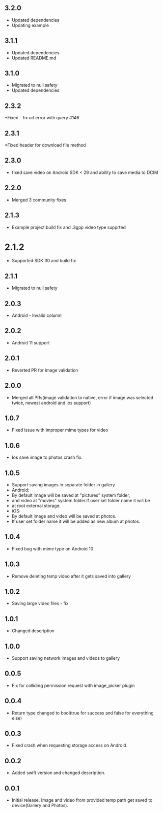 ## 3.2.0

- Updated dependencies
- Updating example

## 3.1.1

- Updated dependencies
- Updated README.md

## 3.1.0

- Migrated to null safety
- Updated dependencies

## 2.3.2

*Fixed - fix url error with query #146

## 2.3.1

*Fixed header for download file method

## 2.3.0

- fixed save video on Android SDK < 29 and ability to save media to DCIM

## 2.2.0

- Merged 3 community fixes

## 2.1.3

- Example project build fix and .3gpp video type supprted

# 2.1.2

- Supported SDK 30 and build fix

## 2.1.1

- Migrated to null safety

## 2.0.3

- Android - Invalid column

## 2.0.2

- Android 11 support

## 2.0.1

- Reverted PR for image validation

## 2.0.0

- Merged all PRs(image validation to native, error if image was selected twice,
  newest android and ios support)

## 1.0.7

- Fixed issue with improper mime types for video

## 1.0.6

- Ios save image to photos crash fix.

## 1.0.5

- Support saving images in separate folder in gallery
- Android:
- By default image will be saved at "pictures" system folder,
- and video at "movies" system folder.If user set folder name it will be
- at root external storage.
- iOS:
- By default image and video will be saved at photos.
- If user set folder name it will be added as new album at photos.

## 1.0.4

- Fixed bug with mime type on Android 10

## 1.0.3

- Remove deleting temp video after it gets saved into gallery

## 1.0.2

- Saving large video files - fix

## 1.0.1

- Changed description

## 1.0.0

- Support saving network images and videos to gallery

## 0.0.5

- Fix for colliding permission request with image_picker plugin

## 0.0.4

- Return type changed to bool(true for success and false for everything else)

## 0.0.3

- Fixed crash when requesting storage access on Android.

## 0.0.2

- Added swift version and changed description.

## 0.0.1

- Initial release. Image and video from provided temp path get saved to
  device(Gallery and Photos).
